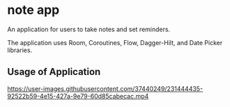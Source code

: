 # note app

An application for users to take notes and set reminders. 

The application uses Room, Coroutines, Flow, Dagger-Hilt, and Date Picker libraries.

## Usage of Application

https://user-images.githubusercontent.com/37440249/231444435-92522b59-4e15-427a-9e79-60d85cabecac.mp4

